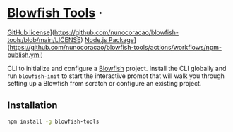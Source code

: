 # [Blowfish Tools](https://blowfish.page/) &middot; 

[GitHub license](https://img.shields.io/badge/license-MIT-blue.svg)](https://github.com/nunocoracao/blowfish-tools/blob/main/LICENSE) 
[Node.js Package](https://github.com/nunocoracao/blowfish-tools/actions/workflows/npm-publish.yml/badge.svg)](https://github.com/nunocoracao/blowfish-tools/actions/workflows/npm-publish.yml)

CLI to initialize and configure a [Blowfish](https://blowfish.page) project. Install the CLI globally and run `blowfish-init` to start the interactive prompt that will walk you through setting up a Blowfish from scratch or configure an existing project.

## Installation

```bash
npm install -g blowfish-tools
```
